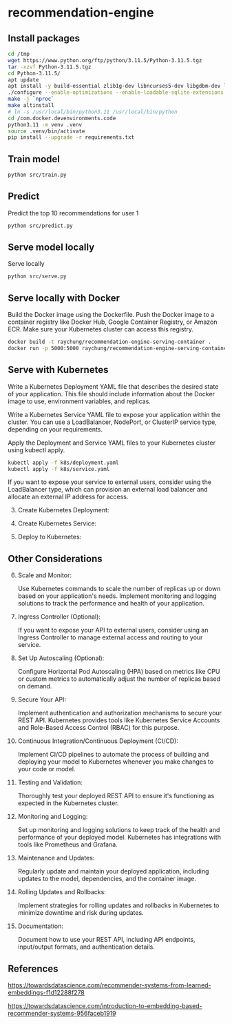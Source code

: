# recommendation-engine

## Install packages

```bash
cd /tmp
wget https://www.python.org/ftp/python/3.11.5/Python-3.11.5.tgz
tar -xzvf Python-3.11.5.tgz
cd Python-3.11.5/
apt update
apt install -y build-essential zlib1g-dev libncurses5-dev libgdbm-dev libnss3-dev libssl-dev libreadline-dev libffi-dev libsqlite3-dev libbz2-dev graphviz
./configure --enable-optimizations --enable-loadable-sqlite-extensions
make -j `nproc`
make altinstall
# ln -s /usr/local/bin/python3.11 /usr/local/bin/python
cd /com.docker.devenvironments.code
python3.11 -m venv .venv
source .venv/bin/activate
pip install --upgrade -r requirements.txt
```

## Train model

```bash
python src/train.py
```

## Predict

Predict the top 10 recommendations for user 1

```bash
python src/predict.py
```

## Serve model locally

Serve locally

```bash
python src/serve.py
```

## Serve locally with Docker

Build the Docker image using the Dockerfile. Push the Docker image to a container registry like Docker Hub, Google Container Registry, or Amazon ECR. Make sure your Kubernetes cluster can access this registry.

```bash
docker build -t raychung/recommendation-engine-serving-container .
docker run -p 5000:5000 raychung/recommendation-engine-serving-container
```

## Serve with Kubernetes

Write a Kubernetes Deployment YAML file that describes the desired state of your application. This file should include information about the Docker image to use, environment variables, and replicas.

Write a Kubernetes Service YAML file to expose your application within the cluster. You can use a LoadBalancer, NodePort, or ClusterIP service type, depending on your requirements.

Apply the Deployment and Service YAML files to your Kubernetes cluster using kubectl apply.

```bash
kubectl apply -f k8s/deployment.yaml
kubectl apply -f k8s/service.yaml
```

If you want to expose your service to external users, consider using the LoadBalancer type, which can provision an external load balancer and allocate an external IP address for access.


3. Create Kubernetes Deployment:



4. Create Kubernetes Service:


5. Deploy to Kubernetes:


## Other Considerations

6. Scale and Monitor:

    Use Kubernetes commands to scale the number of replicas up or down based on your application's needs.
    Implement monitoring and logging solutions to track the performance and health of your application.

7. Ingress Controller (Optional):

    If you want to expose your API to external users, consider using an Ingress Controller to manage external access and routing to your service.

8. Set Up Autoscaling (Optional):

    Configure Horizontal Pod Autoscaling (HPA) based on metrics like CPU or custom metrics to automatically adjust the number of replicas based on demand.

9. Secure Your API:

    Implement authentication and authorization mechanisms to secure your REST API. Kubernetes provides tools like Kubernetes Service Accounts and Role-Based Access Control (RBAC) for this purpose.

10. Continuous Integration/Continuous Deployment (CI/CD):

    Implement CI/CD pipelines to automate the process of building and deploying your model to Kubernetes whenever you make changes to your code or model.

11. Testing and Validation:

    Thoroughly test your deployed REST API to ensure it's functioning as expected in the Kubernetes cluster.

12. Monitoring and Logging:

    Set up monitoring and logging solutions to keep track of the health and performance of your deployed model. Kubernetes has integrations with tools like Prometheus and Grafana.

13. Maintenance and Updates:

    Regularly update and maintain your deployed application, including updates to the model, dependencies, and the container image.

14. Rolling Updates and Rollbacks:

    Implement strategies for rolling updates and rollbacks in Kubernetes to minimize downtime and risk during updates.

15. Documentation:

    Document how to use your REST API, including API endpoints, input/output formats, and authentication details.

## References

<https://towardsdatascience.com/recommender-systems-from-learned-embeddings-f1d12288f278>

<https://towardsdatascience.com/introduction-to-embedding-based-recommender-systems-956faceb1919>
